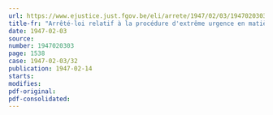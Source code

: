 ```yaml
---
url: https://www.ejustice.just.fgov.be/eli/arrete/1947/02/03/1947020303/justel
title-fr: "Arrêté-loi relatif à la procédure d'extrême urgence en matière d'expropriation pour cause d'utilité publique"
date: 1947-02-03
source:
number: 1947020303
page: 1538
case: 1947-02-03/32
publication: 1947-02-14
starts:
modifies:
pdf-original:
pdf-consolidated:
---
```


